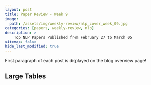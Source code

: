 ```yaml
---
layout: post
title: Paper Review - Week 9
image: 
  path: /assets/img/weekly-review/nlp_cover_week_09.jpg
categories: [papers, weekly-review, nlp]
description: >
    Top NLP Papers Published from February 27 to March 05
sitemap: false
hide_last_modified: true
---
```


First paragraph of each post is displayed on the blog overview page!

## Large Tables

